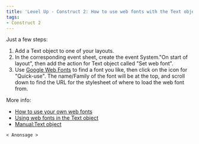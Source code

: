 ```yaml
---
title: 'Level Up - Construct 2: How to use web fonts with the Text object'
tags:
- Construct 2
---
```

Just a few steps:

1. Add a Text object to one of your layouts.
2. In the corresponding event sheet, create the event System."On start of layout", then add the action for Text object called "Set web font".
3. Use [Google Web Fonts](http://www.google.com/fonts/) to find a font you like, then click on the icon for "Quick-use". The name/Family of the font will be at the top, and scroll down to find the URL for the stylesheet of where to load the web font from.

More info:
- [How to use your own web fonts](https://www.scirra.com/tutorials/237/how-to-use-your-own-web-fonts)
- [Using web fonts in the Text object](https://www.scirra.com/tutorials/236/using-web-fonts-in-the-text-object)
- [Manual:Text object](https://www.scirra.com/manual/116/text)

`< Anonsage >`
